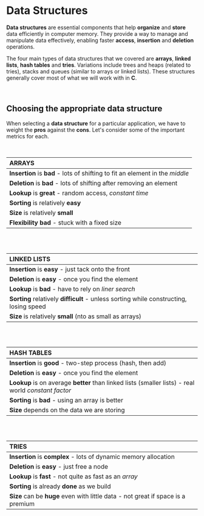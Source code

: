 # Data Structures

**Data structures** are essential components that help **organize** and **store** data efficiently in computer memory. They provide a way to manage and manipulate data effectively, enabling faster **access**, **insertion** and **deletion** operations.

The four main types of data structures that we covered are **arrays**, **linked lists**, **hash tables** and **tries**. Variations include trees and heaps (related to tries), stacks and queues (similar to arrays or linked lists). These structures generally cover most of what we will work with in **C**.

<br>

## Choosing the appropriate data structure

When selecting a **data structure** for a particular application, we have to weight the **pros** against the **cons**. Let's consider some of the important metrics for each.

<br>

|ARRAYS|
|:-|
|**Insertion** is **bad** - lots of shifting to fit an element in the *middle*|
|**Deletion** is **bad** - lots of shifting after removing an element|
|**Lookup** is **great** - random access, *constant time*|
|**Sorting** is relatively **easy**|
|**Size** is relatively **small**|
|**Flexibility** **bad** - stuck with a fixed size|

<br><br>

|LINKED LISTS|
|:-|
|**Insertion** is **easy** - just tack onto the front|
|**Deletion** is **easy** - once you find the element|
|**Lookup** is **bad** - have to rely on *liner search*|
|**Sorting** relatively **difficult** - unless sorting while constructing, losing speed|
|**Size** is relatively **small** (nto as small as arrays)|

<br><br>

|HASH TABLES|
|:-|
|**Insertion** is **good** - two-step process (hash, then add)|
|**Deletion** is **easy** - once you find the element|
|**Lookup** is on average **better** than linked lists (smaller lists) - real world *constant factor*|
|**Sorting** is **bad** - using an array is better|
|**Size** depends on the data we are storing|

<br><br>

|TRIES|
|:-|
|**Insertion** is **complex** - lots of dynamic memory allocation|
|**Deletion** is **easy** - just free a node|
|**Lookup** is **fast** - not quite as fast as an *array*|
|**Sorting** is already **done** as we build|
|**Size** can be **huge** even with little data - not great if space is a premium|
